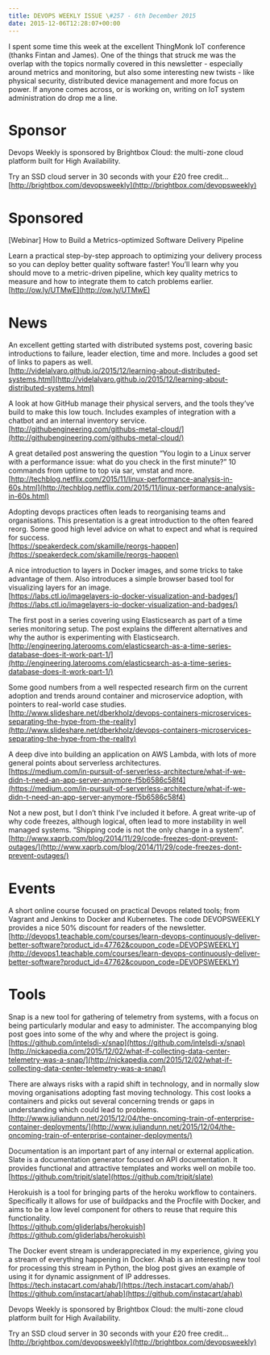 ```yaml
---
title: DEVOPS WEEKLY ISSUE \#257 - 6th December 2015 
date: 2015-12-06T12:28:07+00:00
---
```


I spent some time this week at the excellent ThingMonk IoT conference (thanks Fintan and James). One of the things that struck me was the overlap with the topics normally covered in this newsletter - especially around metrics and monitoring, but also some interesting new twists - like physical security, distributed device management and more focus on power. If anyone comes across, or is working on, writing on IoT system administration do drop me a line.


Sponsor
======

Devops Weekly is sponsored by Brightbox Cloud: the multi-zone cloud platform built for High Availability.

Try an SSD cloud server in 30 seconds with your £20 free credit…
<br>[http://brightbox.com/devopsweekly](http://brightbox.com/devopsweekly)


Sponsored
========

[Webinar] How to Build a Metrics-optimized Software Delivery Pipeline

Learn a practical step-by-step approach to optimizing your delivery process so you can deploy better quality software faster! You’ll learn why you should move to a metric-driven pipeline, which key quality metrics to measure and how to integrate them to catch problems earlier.
<br>[http://ow.ly/UTMwE](http://ow.ly/UTMwE)


News
====

An excellent getting started with distributed systems post, covering basic introductions to failure, leader election, time and more. Includes a good set of links to papers as well.
<br>[http://videlalvaro.github.io/2015/12/learning-about-distributed-systems.html](http://videlalvaro.github.io/2015/12/learning-about-distributed-systems.html)


A look at how GitHub manage their physical servers, and the tools they’ve build to make this low touch. Includes examples of integration with a chatbot and an internal inventory service.
<br>[http://githubengineering.com/githubs-metal-cloud/](http://githubengineering.com/githubs-metal-cloud/)


A great detailed post answering the question “You login to a Linux server with a performance issue: what do you check in the first minute?” 10 commands from uptime to top via sar, vmstat and more.
<br>[http://techblog.netflix.com/2015/11/linux-performance-analysis-in-60s.html](http://techblog.netflix.com/2015/11/linux-performance-analysis-in-60s.html)


Adopting devops practices often leads to reorganising teams and organisations. This presentation is a great introduction to the often feared reorg. Some good high level advice on what to expect and what is required for success.
<br>[https://speakerdeck.com/skamille/reorgs-happen](https://speakerdeck.com/skamille/reorgs-happen)


A nice introduction to layers in Docker images, and some tricks to take advantage of them. Also introduces a simple browser based tool for visualizing layers for an image.
<br>[https://labs.ctl.io/imagelayers-io-docker-visualization-and-badges/](https://labs.ctl.io/imagelayers-io-docker-visualization-and-badges/)


The first post in a series covering using Elasticsearch as part of a time series monitoring setup. The post explains the different alternatives and why the author is experimenting with Elasticsearch.
<br>[http://engineering.laterooms.com/elasticsearch-as-a-time-series-database-does-it-work-part-1/](http://engineering.laterooms.com/elasticsearch-as-a-time-series-database-does-it-work-part-1/)


Some good numbers from a well respected research firm on the current adoption and trends around container and microservice adoption, with pointers to real-world case studies.
<br>[http://www.slideshare.net/dberkholz/devops-containers-microservices-separating-the-hype-from-the-reality](http://www.slideshare.net/dberkholz/devops-containers-microservices-separating-the-hype-from-the-reality)


A deep dive into building an application on AWS Lambda, with lots of more general points about serverless architectures.
<br>[https://medium.com/in-pursuit-of-serverless-architecture/what-if-we-didn-t-need-an-app-server-anymore-f5b6586c58f4](https://medium.com/in-pursuit-of-serverless-architecture/what-if-we-didn-t-need-an-app-server-anymore-f5b6586c58f4)



Not a new post, but I don’t think I’ve included it before. A great write-up of why code freezes, although logical, often lead to more instability in well managed systems. “Shipping code is not the only change in a system”.
<br>[http://www.xaprb.com/blog/2014/11/29/code-freezes-dont-prevent-outages/](http://www.xaprb.com/blog/2014/11/29/code-freezes-dont-prevent-outages/)


Events
======

A short online course focused on practical Devops related tools; from Vagrant and Jenkins to Docker and Kubernetes. The code DEVOPSWEEKLY provides a nice 50% discount for readers of the newsletter.
<br>[http://devops1.teachable.com/courses/learn-devops-continuously-deliver-better-software?product_id=47762&coupon_code=DEVOPSWEEKLY](http://devops1.teachable.com/courses/learn-devops-continuously-deliver-better-software?product_id=47762&coupon_code=DEVOPSWEEKLY)


Tools
=====

Snap is a new tool for gathering of telemetry from systems, with a focus on being particularly modular and easy to administer. The accompanying blog post goes into some of the why and where the project is going.
<br>[https://github.com/intelsdi-x/snap](https://github.com/intelsdi-x/snap)
<br>[http://nickapedia.com/2015/12/02/what-if-collecting-data-center-telemetry-was-a-snap/](http://nickapedia.com/2015/12/02/what-if-collecting-data-center-telemetry-was-a-snap/)


There are always risks with a rapid shift in technology, and in normally slow moving organisations adopting fast moving technology. This cost looks a containers and picks out several concerning trends or gaps in understanding which could lead to problems.
<br>[http://www.juliandunn.net/2015/12/04/the-oncoming-train-of-enterprise-container-deployments/](http://www.juliandunn.net/2015/12/04/the-oncoming-train-of-enterprise-container-deployments/)


Documentation is an important part of any internal or external application. Slate is a documentation generator focused on API documentation. It provides functional and attractive templates and works well on mobile too.
<br>[https://github.com/tripit/slate](https://github.com/tripit/slate)


Herokuish is a tool for bringing parts of the heroku workflow to containers. Specifically it allows for use of buildpacks and the Procfile with Docker, and aims to be a low level component for others to reuse that require this functionality.
<br>[https://github.com/gliderlabs/herokuish](https://github.com/gliderlabs/herokuish)


The Docker event stream is underappreciated in my experience, giving you a stream of everything happening in Docker. Ahab is an interesting new tool for processing this stream in Python, the blog post gives an example of using it for dynamic assignment of IP addresses.
<br>[https://tech.instacart.com/ahab/](https://tech.instacart.com/ahab/)
<br>[https://github.com/instacart/ahab](https://github.com/instacart/ahab)


Devops Weekly is sponsored by Brightbox Cloud: the multi-zone cloud platform built for High Availability.

Try an SSD cloud server in 30 seconds with your £20 free credit…
<br>[http://brightbox.com/devopsweekly](http://brightbox.com/devopsweekly)




